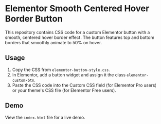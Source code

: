 # Elementor Smooth Centered Hover Border Button

This repository contains CSS code for a custom Elementor button with a smooth, centered hover border effect. The button features top and bottom borders that smoothly animate to 50% on hover.

## Usage

1. Copy the CSS from `elementor-button-style.css`.
2. In Elementor, add a button widget and assign it the class `elementor-custom-btn`.
3. Paste the CSS code into the Custom CSS field (for Elementor Pro users) or your theme's CSS file (for Elementor Free users).

## Demo

View the `index.html` file for a live demo.
